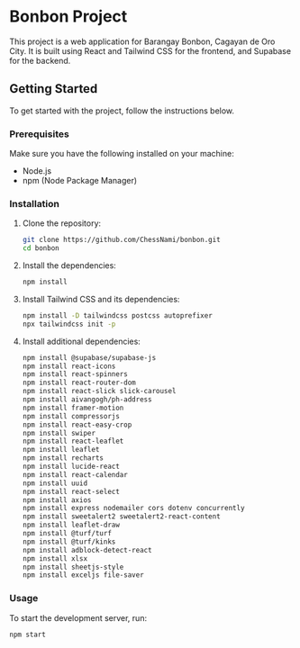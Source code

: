 # Bonbon Project

This project is a web application for Barangay Bonbon, Cagayan de Oro City. It is built using React and Tailwind CSS for the frontend, and Supabase for the backend.

## Getting Started

To get started with the project, follow the instructions below.

### Prerequisites

Make sure you have the following installed on your machine:

- Node.js
- npm (Node Package Manager)

### Installation

1. Clone the repository:

   ```sh
   git clone https://github.com/ChessNami/bonbon.git
   cd bonbon
   ```

2. Install the dependencies:

   ```sh
   npm install
   ```

3. Install Tailwind CSS and its dependencies:

   ```sh
   npm install -D tailwindcss postcss autoprefixer
   npx tailwindcss init -p
   ```

4. Install additional dependencies:

   ```sh
   npm install @supabase/supabase-js
   npm install react-icons
   npm install react-spinners
   npm install react-router-dom
   npm install react-slick slick-carousel
   npm install aivangogh/ph-address
   npm install framer-motion
   npm install compressorjs
   npm install react-easy-crop
   npm install swiper
   npm install react-leaflet
   npm install leaflet
   npm install recharts
   npm install lucide-react
   npm install react-calendar
   npm install uuid
   npm install react-select
   npm install axios
   npm install express nodemailer cors dotenv concurrently
   npm install sweetalert2 sweetalert2-react-content
   npm install leaflet-draw
   npm install @turf/turf
   npm install @turf/kinks
   npm install adblock-detect-react
   npm install xlsx
   npm install sheetjs-style
   npm install exceljs file-saver
   ```

### Usage

To start the development server, run:

```sh
npm start
```

```

```
